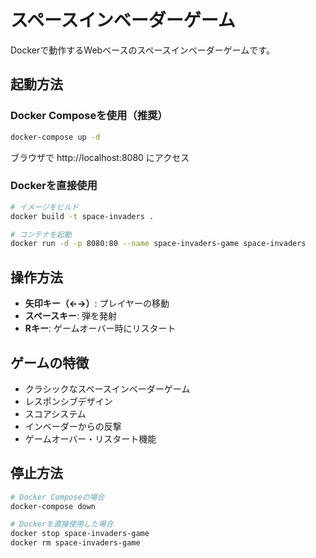 # スペースインベーダーゲーム

Dockerで動作するWebベースのスペースインベーダーゲームです。

## 起動方法

### Docker Composeを使用（推奨）

```bash
docker-compose up -d
```

ブラウザで http://localhost:8080 にアクセス

### Dockerを直接使用

```bash
# イメージをビルド
docker build -t space-invaders .

# コンテナを起動
docker run -d -p 8080:80 --name space-invaders-game space-invaders
```

## 操作方法

- **矢印キー（←→）**: プレイヤーの移動
- **スペースキー**: 弾を発射
- **Rキー**: ゲームオーバー時にリスタート

## ゲームの特徴

- クラシックなスペースインベーダーゲーム
- レスポンシブデザイン
- スコアシステム
- インベーダーからの反撃
- ゲームオーバー・リスタート機能

## 停止方法

```bash
# Docker Composeの場合
docker-compose down

# Dockerを直接使用した場合
docker stop space-invaders-game
docker rm space-invaders-game
```